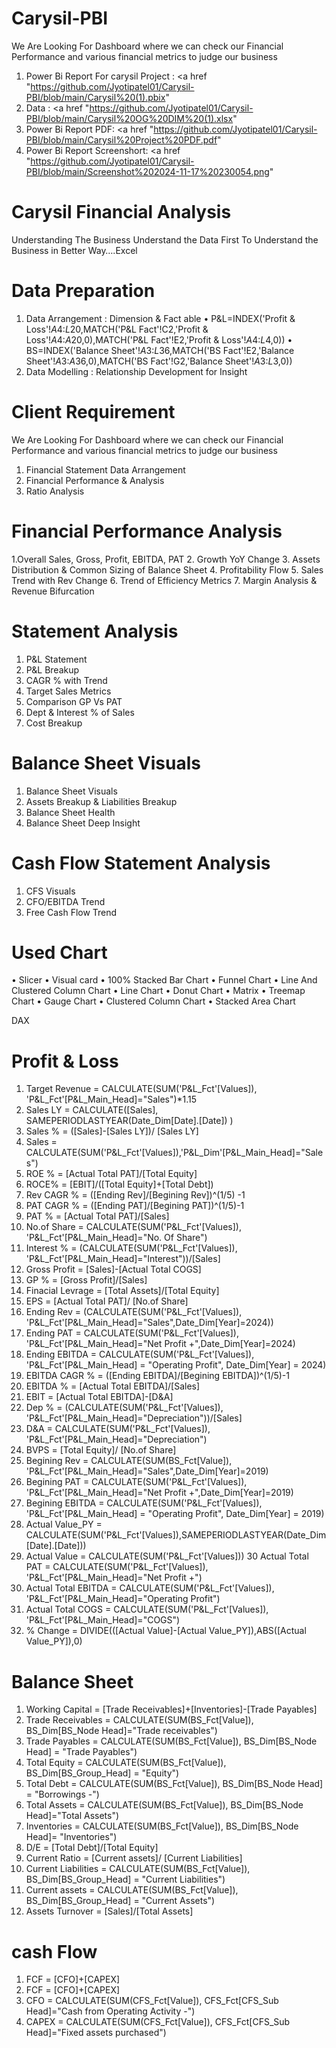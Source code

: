 # Carysil-PBI
We Are Looking For Dashboard where we can check our Financial Performance and various financial metrics to judge our business

1. Power Bi Report For carysil Project : <a href "https://github.com/Jyotipatel01/Carysil-PBI/blob/main/Carysil%20(1).pbix"
2. Data : <a href "https://github.com/Jyotipatel01/Carysil-PBI/blob/main/Carysil%20OG%20DIM%20(1).xlsx"
3. Power Bi Report PDF: <a href "https://github.com/Jyotipatel01/Carysil-PBI/blob/main/Carysil%20Project%20PDF.pdf"
4. Power Bi Report Screenshort: <a href "https://github.com/Jyotipatel01/Carysil-PBI/blob/main/Screenshot%202024-11-17%20230054.png"
   
# Carysil Financial Analysis
Understanding The Business Understand the Data First To Understand the Business in Better Way….Excel

# Data Preparation
1. Data Arrangement : Dimension & Fact able • P&L=INDEX('Profit & Loss'!$A$4:$L$20,MATCH('P&L Fact'!C2,'Profit & Loss'!$A$4:$A$20,0),MATCH('P&L Fact'!E2,'Profit & Loss'!$A$4:$L$4,0)) • BS=INDEX('Balance Sheet'!$A$3:$L$36,MATCH('BS Fact'!E2,'Balance Sheet'!$A$3:$A$36,0),MATCH('BS Fact'!G2,'Balance Sheet'!$A$3:$L$3,0))
2. Data Modelling : Relationship Development for Insight
# Client Requirement
We Are Looking For Dashboard where we can check our Financial Performance and various financial metrics to judge our business

1. Financial Statement Data Arrangement
2. Financial Performance & Analysis
3. Ratio Analysis
# Financial Performance Analysis
1.Overall Sales, Gross, Profit, EBITDA, PAT
2. Growth YoY Change
3. Assets Distribution & Common Sizing of Balance Sheet
4. Profitability Flow
5. Sales Trend with Rev Change
6. Trend of Efficiency Metrics
7. Margin Analysis & Revenue Bifurcation
# Statement Analysis
1. P&L Statement
2. P&L Breakup
3. CAGR % with Trend
4. Target Sales Metrics
5. Comparison GP Vs PAT
6. Dept & Interest % of Sales
7. Cost Breakup
# Balance Sheet Visuals
1. Balance Sheet Visuals
2. Assets Breakup & Liabilities Breakup
3. Balance Sheet Health
4. Balance Sheet Deep Insight
# Cash Flow Statement Analysis
1. CFS Visuals
2. CFO/EBITDA Trend
3. Free Cash Flow Trend
# Used Chart
• Slicer • Visual card • 100% Stacked Bar Chart • Funnel Chart • Line And Clustered Column Chart • Line Chart • Donut Chart • Matrix • Treemap Chart • Gauge Chart • Clustered Column Chart • Stacked Area Chart

DAX
# Profit & Loss
1. Target Revenue = CALCULATE(SUM('P&L_Fct'[Values]), 'P&L_Fct'[P&L_Main_Head]="Sales")*1.15
2. Sales LY = CALCULATE([Sales], SAMEPERIODLASTYEAR(Date_Dim[Date].[Date]) )
3. Sales % = ([Sales]-[Sales LY])/ [Sales LY]
4. Sales = CALCULATE(SUM('P&L_Fct'[Values]),'P&L_Dim'[P&L_Main_Head]="Sales")
5. ROE % = [Actual Total PAT]/[Total Equity]
6. ROCE% = [EBIT]/([Total Equity]+[Total Debt])
7. Rev CAGR % = ([Ending Rev]/[Begining Rev])^(1/5) -1
8. PAT CAGR % = ([Ending PAT]/[Begining PAT])^(1/5)-1
9. PAT % = [Actual Total PAT]/[Sales]
10. No.of Share = CALCULATE(SUM('P&L_Fct'[Values]), 'P&L_Fct'[P&L_Main_Head]="No. Of Share")
11. Interest % = (CALCULATE(SUM('P&L_Fct'[Values]), 'P&L_Fct'[P&L_Main_Head]="Interest"))/[Sales]
12. Gross Profit = [Sales]-[Actual Total COGS]
13. GP % = [Gross Profit]/[Sales]
14. Finacial Levrage = [Total Assets]/[Total Equity]
15. EPS = [Actual Total PAT]/ [No.of Share]
16. Ending Rev = (CALCULATE(SUM('P&L_Fct'[Values]), 'P&L_Fct'[P&L_Main_Head]="Sales",Date_Dim[Year]=2024))
17. Ending PAT = CALCULATE(SUM('P&L_Fct'[Values]), 'P&L_Fct'[P&L_Main_Head]="Net Profit +",Date_Dim[Year]=2024)
18. Ending EBITDA = CALCULATE(SUM('P&L_Fct'[Values]), 'P&L_Fct'[P&L_Main_Head] = "Operating Profit", Date_Dim[Year] = 2024)
19. EBITDA CAGR % = ([Ending EBITDA]/[Begining EBITDA])^(1/5)-1
20. EBITDA % = [Actual Total EBITDA]/[Sales]
21. EBIT = [Actual Total EBITDA]-[D&A]
22. Dep % = (CALCULATE(SUM('P&L_Fct'[Values]), 'P&L_Fct'[P&L_Main_Head]="Depreciation"))/[Sales]
23. D&A = CALCULATE(SUM('P&L_Fct'[Values]), 'P&L_Fct'[P&L_Main_Head]="Depreciation")
24. BVPS = [Total Equity]/ [No.of Share]
25. Begining Rev = CALCULATE(SUM(BS_Fct[Value]), 'P&L_Fct'[P&L_Main_Head]="Sales",Date_Dim[Year]=2019)
26. Begining PAT = CALCULATE(SUM('P&L_Fct'[Values]), 'P&L_Fct'[P&L_Main_Head]="Net Profit +",Date_Dim[Year]=2019)
27. Begining EBITDA = CALCULATE(SUM('P&L_Fct'[Values]), 'P&L_Fct'[P&L_Main_Head] = "Operating Profit", Date_Dim[Year] = 2019)
28. Actual Value_PY = CALCULATE(SUM('P&L_Fct'[Values]),SAMEPERIODLASTYEAR(Date_Dim[Date].[Date]))
29. Actual Value = CALCULATE(SUM('P&L_Fct'[Values])) 30 Actual Total PAT = CALCULATE(SUM('P&L_Fct'[Values]), 'P&L_Fct'[P&L_Main_Head]="Net Profit +")
30. Actual Total EBITDA = CALCULATE(SUM('P&L_Fct'[Values]), 'P&L_Fct'[P&L_Main_Head]="Operating Profit")
31. Actual Total COGS = CALCULATE(SUM('P&L_Fct'[Values]), 'P&L_Fct'[P&L_Main_Head]="COGS")
32. % Change = DIVIDE(([Actual Value]-[Actual Value_PY]),ABS([Actual Value_PY]),0)
# Balance Sheet
1. Working Capital = [Trade Receivables]+[Inventories]-[Trade Payables]
2. Trade Receivables = CALCULATE(SUM(BS_Fct[Value]), BS_Dim[BS_Node Head]="Trade receivables")
3. Trade Payables = CALCULATE(SUM(BS_Fct[Value]), BS_Dim[BS_Node Head] = "Trade Payables")
4. Total Equity = CALCULATE(SUM(BS_Fct[Value]), BS_Dim[BS_Group_Head] = "Equity")
5. Total Debt = CALCULATE(SUM(BS_Fct[Value]), BS_Dim[BS_Node Head] = "Borrowings -")
6. Total Assets = CALCULATE(SUM(BS_Fct[Value]), BS_Dim[BS_Node Head]="Total Assets")
7. Inventories = CALCULATE(SUM(BS_Fct[Value]), BS_Dim[BS_Node Head]= "Inventories")
8. D/E = [Total Debt]/[Total Equity]
9. Current Ratio = [Current assets]/ [Current Liabilities]
10. Current Liabilities = CALCULATE(SUM(BS_Fct[Value]), BS_Dim[BS_Group_Head] = "Current Liabilities")
11. Current assets = CALCULATE(SUM(BS_Fct[Value]), BS_Dim[BS_Group_Head] = "Current Assets")
12. Assets Turnover = [Sales]/[Total Assets]
# cash Flow
1. FCF = [CFO]+[CAPEX]
2. FCF = [CFO]+[CAPEX]
3. CFO = CALCULATE(SUM(CFS_Fct[Value]), CFS_Fct[CFS_Sub Head]="Cash from Operating Activity -")
4. CAPEX = CALCULATE(SUM(CFS_Fct[Value]), CFS_Fct[CFS_Sub Head]="Fixed assets purchased")
